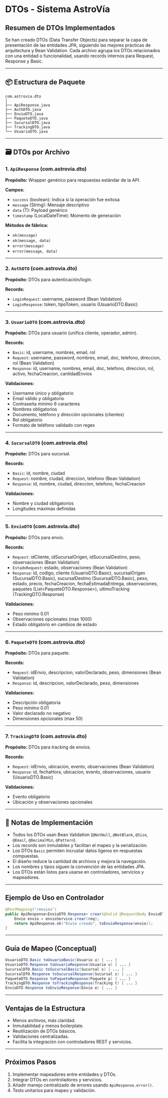 # DTOs - Sistema AstroVía

## Resumen de DTOs Implementados

Se han creado DTOs (Data Transfer Objects) para separar la capa de presentación de las entidades JPA, siguiendo las mejores prácticas de arquitectura y Bean Validation. Cada archivo agrupa los DTOs relacionados con una entidad o funcionalidad, usando records internos para Request, Response y Basic.

---

## 📦 Estructura de Paquete

```
com.astrovia.dto
│
├── ApiResponse.java
├── AuthDTO.java
├── EnvioDTO.java
├── PaqueteDTO.java
├── SucursalDTO.java
├── TrackingDTO.java
└── UsuarioDTO.java
```

---

## 🗃️ DTOs por Archivo

### 1. `ApiResponse` (com.astrovia.dto)

**Propósito:** Wrapper genérico para respuestas estándar de la API.

**Campos:**

- `success` (boolean): Indica si la operación fue exitosa
- `message` (String): Mensaje descriptivo
- `data` (T): Payload genérico
- `timestamp` (LocalDateTime): Momento de generación

**Métodos de fábrica:**

- `ok(message)`
- `ok(message, data)`
- `error(message)`
- `error(message, data)`

---

### 2. `AuthDTO` (com.astrovia.dto)

**Propósito:** DTOs para autenticación/login.

**Records:**

- `LoginRequest`: username, password (Bean Validation)
- `LoginResponse`: token, tipoToken, usuario (UsuarioDTO.Basic)

---

### 3. `UsuarioDTO` (com.astrovia.dto)

**Propósito:** DTOs para usuario (unifica cliente, operador, admin).

**Records:**

- `Basic`: id, username, nombres, email, rol
- `Request`: username, password, nombres, email, doc, telefono, direccion, rol (Bean Validation)
- `Response`: id, username, nombres, email, doc, telefono, direccion, rol, activo, fechaCreacion, cantidadEnvios

**Validaciones:**

- Username único y obligatorio
- Email válido y obligatorio
- Contraseña mínimo 6 caracteres
- Nombres obligatorios
- Documento, teléfono y dirección opcionales (clientes)
- Rol obligatorio
- Formato de teléfono validado con regex

---

### 4. `SucursalDTO` (com.astrovia.dto)

**Propósito:** DTOs para sucursal.

**Records:**

- `Basic`: id, nombre, ciudad
- `Request`: nombre, ciudad, direccion, telefono (Bean Validation)
- `Response`: id, nombre, ciudad, direccion, telefono, fechaCreacion

**Validaciones:**

- Nombre y ciudad obligatorios
- Longitudes máximas definidas

---

### 5. `EnvioDTO` (com.astrovia.dto)

**Propósito:** DTOs para envío.

**Records:**

- `Request`: idCliente, idSucursalOrigen, idSucursalDestino, peso, observaciones (Bean Validation)
- `EstadoRequest`: estado, observaciones (Bean Validation)
- `Response`: id, codigo, cliente (UsuarioDTO.Basic), sucursalOrigen (SucursalDTO.Basic), sucursalDestino (SucursalDTO.Basic), peso, estado, precio, fechaCreacion, fechaEstimadaEntrega, observaciones, paquetes (List<PaqueteDTO.Response>), ultimoTracking (TrackingDTO.Response)

**Validaciones:**

- Peso mínimo 0.01
- Observaciones opcionales (max 1000)
- Estado obligatorio en cambios de estado

---

### 6. `PaqueteDTO` (com.astrovia.dto)

**Propósito:** DTOs para paquete.

**Records:**

- `Request`: idEnvio, descripcion, valorDeclarado, peso, dimensiones (Bean Validation)
- `Response`: id, descripcion, valorDeclarado, peso, dimensiones

**Validaciones:**

- Descripción obligatoria
- Peso mínimo 0.01
- Valor declarado no negativo
- Dimensiones opcionales (max 50)

---

### 7. `TrackingDTO` (com.astrovia.dto)

**Propósito:** DTOs para tracking de envíos.

**Records:**

- `Request`: idEnvio, ubicacion, evento, observaciones (Bean Validation)
- `Response`: id, fechaHora, ubicacion, evento, observaciones, usuario (UsuarioDTO.Basic)

**Validaciones:**

- Evento obligatorio
- Ubicación y observaciones opcionales

---

## 📝 Notas de Implementación

- Todos los DTOs usan Bean Validation (`@NotNull`, `@NotBlank`, `@Size`, `@Email`, `@DecimalMin`, `@Pattern`).
- Los records son inmutables y facilitan el mapeo y la serialización.
- Los DTOs `Basic` permiten incrustar datos ligeros en respuestas compuestas.
- El diseño reduce la cantidad de archivos y mejora la navegación.
- Los nombres y tipos siguen la convención de las entidades JPA.
- Los DTOs están listos para usarse en controladores, servicios y mapeadores.

---

## Ejemplo de Uso en Controlador

```java
@PostMapping("/envios")
public ApiResponse<EnvioDTO.Response> crear(@Valid @RequestBody EnvioDTO.Request req) {
    Envio envio = envioService.crear(req);
    return ApiResponse.ok("Envío creado", toEnvioResponse(envio));
}
```

---

## Guía de Mapeo (Conceptual)

```java
UsuarioDTO.Basic toUsuarioBasic(Usuario u) { ... }
UsuarioDTO.Response toUsuarioResponse(Usuario u) { ... }
SucursalDTO.Basic toSucursalBasic(Sucursal s) { ... }
SucursalDTO.Response toSucursalResponse(Sucursal s) { ... }
PaqueteDTO.Response toPaqueteResponse(Paquete p) { ... }
TrackingDTO.Response toTrackingResponse(Tracking t) { ... }
EnvioDTO.Response toEnvioResponse(Envio e) { ... }
```

---

## Ventajas de la Estructura

- Menos archivos, más claridad.
- Inmutabilidad y menos boilerplate.
- Reutilización de DTOs básicos.
- Validaciones centralizadas.
- Facilita la integración con controladores REST y servicios.

---

## Próximos Pasos

1. Implementar mapeadores entre entidades y DTOs.
2. Integrar DTOs en controladores y servicios.
3. Añadir manejo centralizado de errores usando `ApiResponse.error()`.
4. Tests unitarios para mapeo y validación.
